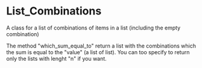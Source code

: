# List_Combinations
A class for a list of combinations of items in a list (including the empty combination)

The method "which_sum_equal_to" return a list with the combinations which the sum is equal to the "value" (a list of list). You can too specify to return only the lists with lenght "n" if you want.

